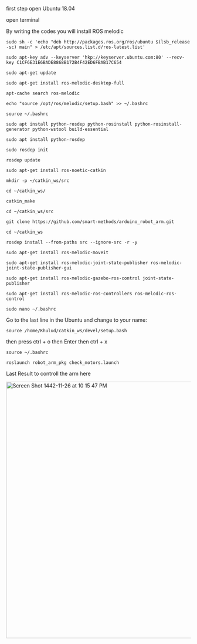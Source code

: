 

first step open Ubuntu 18.04 

open terminal

By writing the codes you will install ROS melodic

``sudo sh -c 'echo "deb http://packages.ros.org/ros/ubuntu $(lsb_release -sc) main" > /etc/apt/sources.list.d/ros-latest.list'``
 
`sudo apt-key adv --keyserver 'hkp://keyserver.ubuntu.com:80' --recv-key C1CF6E31E6BADE8868B172B4F42ED6FBAB17C654`
 
`sudo apt-get update`
 
`sudo apt-get install ros-melodic-desktop-full`
 
`apt-cache search ros-melodic`
 
`echo "source /opt/ros/melodic/setup.bash" >> ~/.bashrc`
 
`source ~/.bashrc`
 
`sudo apt install python-rosdep python-rosinstall python-rosinstall-generator python-wstool build-essential`
 
`sudo apt install python-rosdep`
 
`sudo rosdep init`
 
`rosdep update`
 
`sudo apt-get install ros-noetic-catkin`
 
`mkdir -p ~/catkin_ws/src`
 
`cd ~/catkin_ws/`
 
`catkin_make`
 
`cd ~/catkin_ws/src`
 
`git clone https://github.com/smart-methods/arduino_robot_arm.git`
 
`cd ~/catkin_ws`
 
`rosdep install --from-paths src --ignore-src -r -y`
 
`sudo apt-get install ros-melodic-moveit`
 
`sudo apt-get install ros-melodic-joint-state-publisher ros-melodic-joint-state-publisher-gui`
 
`sudo apt-get install ros-melodic-gazebo-ros-control joint-state-publisher`
 
`sudo apt-get install ros-melodic-ros-controllers ros-melodic-ros-control`
 
`sudo nano ~/.bashrc`
 
Go to the last line in the Ubuntu and change to your name:

`source /home/Khulud/catkin_ws/devel/setup.bash`
 
then press ctrl + o 
then Enter 
then ctrl + x
 
`source ~/.bashrc`

`roslaunch robot_arm_pkg check_motors.launch`

Last Result to controll the arm here 

<img width="699" alt="Screen Shot 1442-11-26 at 10 15 47 PM" src="https://user-images.githubusercontent.com/86845134/124773804-f456d180-df45-11eb-8be7-782cc4c1b921.png">
